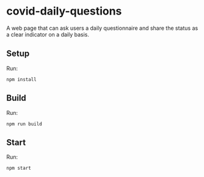 # covid-daily-questions
A web page that can ask users a daily questionnaire and share the status as a clear indicator on a daily basis.

Setup
---

Run:
```
npm install
```

Build
---

Run:
```
npm run build
```

Start
---

Run:
```
npm start
```
